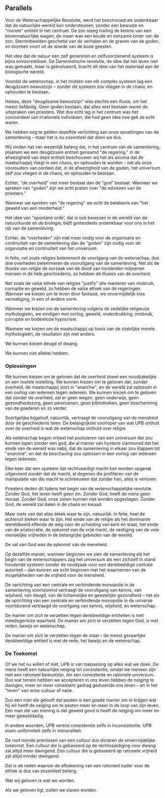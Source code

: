 ## Parallels

Voor de Wetenschappelijke Revolutie, werd het beschouwd als ondenkbaar dat de natuurlijke wereld kon ondersteunen, zonder een bewuste en "morele" entiteit in het centrum. De zon steeg trailing de ketens van een bovennatuurlijke wagen; de maan was een koude en eenzame broer van de zon. Sterrenbeelden geschetst van de verhalen en de graven van de goden, en stormen voort uit de woede van de boze geesten.

Het idee dat de natuur een zelf genereren en zelfvoorzienend systeem is bijna onvoorstelbaar. De Darwinistische revolutie, de idee dat het leven niet was gemaakt, maar is geëvolueerd, bracht dit idee van het materiaal aan de biologische wereld.

Voordat de wetenschap, in het midden van elk complex systeem lag een deugdzaam bewustzijn – zonder dit systeem zou vliegen in de chaos, en ophouden te bestaan.

Helaas, deze "deugdzame bewustzijn" was slechts een illusie, om het meest liefdadig. Geen goden bestaan, dat alles *wist* bestaan waren de uitspraken van priesters. Wat dus echt lag in het centrum was het vooroordeel van irrationele individuen, die had geen idee hoe gek ze echt waren.

We hebben nog te gelden dezelfde verlichting aan onze opvattingen van de samenleving – maar het is nu *essentieel* dat doen we dus.

Wij vinden het van wezenlijk belang dat, in het centrum van de samenleving, plaatsen we een deugdzaam entiteit genaamd "de regering." In de afwezigheid van deze entiteit beschouwen wij het als axioma dat de maatschappij vliegt in een chaos, en ophouden te worden – net als onze voorouders van oordeel dat, in de afwezigheid van de goden, het universum zelf zou vliegen in de chaos, en ophouden te bestaan.

Echter, "de overheid" niet meer bestaat dan de "god" bestaat.
Wanneer we spreken van "goden" zijn we echt praten over "de adviezen van de priesters."

Wanneer we spreken van "de regering" we *echt* de betekenis van "het geweld van een minderheid."

Het idee van "spontane orde', dat is ook bewezen in de wereld van de natuurkunde en de biologie, blijft grotendeels ondenkbaar voor ons in het rijk van de samenleving.

Echter, de "overheden" zijn niet meer nodig voor de organisatie en continuïteit van de samenleving dan de "goden" zijn nodig voor de organisatie en continuïteit van het universum.

In feite, net zoals religies belemmerd de voortgang van de wetenschap, dus doe overheden belemmeren de vooruitgang van de samenleving. Net als de illusies van *religie* de oorzaak van de dood van honderden miljoenen mensen in de hele geschiedenis, zo hebben de illusies van de *overheid*.

Net zoals de valse ethiek van religies "justify" alle manieren van misbruik, corruptie en geweld, zo hebben de valse ethiek van de regeringen. Wanneer we kiezen om te leven door fantasie, we onvermijdelijk kies vernietiging, in een of andere vorm.

Wanneer we kiezen om de samenleving volgens de zedelijke religieuze mythologieën, we eindigen met oorlog, geweld, onderdrukking, misbruik, corruptie en bodemloze hypocrisie.

Wanneer we kiezen om de maatschappij op basis van *de statelijke* morele mythologieën, de resultaten zijn niet anders.

We kunnen kiezen deugd of dwang.

We kunnen niet allebei hebben. 

### Oplossingen

We kunnen kiezen om te geloven dat de overheid zowel een noodzakelijke en een morele instelling. We kunnen kiezen om te geloven dat, zonder overheid, de maatschappij stort in "anarchie", en de wereld zal oplossen in een oorlog van iedereen tegen iedereen. We kunnen kiezen om te geloven dat zonder de overheid, zal er geen wegen, geen onderwijs, geen gezondheidszorg, geen pensioenen, geen bibliotheken, geen bescherming van de goederen en zo verder.

Soortgelijke bijgeloof, natuurlijk, vertraagt de vooruitgang van de mensheid door de geschiedenis heen. De belangrijkste voorloper van wat UPB onthult over de overheid is wat de wetenschap onthuld over religie.

Als wetenschap begon vrijwel het postuleren van een universum dat zou kunnen lopen zonder een god, die al manier van hysterie clamoured dat het einde van de wereld was nabij, dat de samenleving in elkaar zou klappen tot "anarchie", en dat de beschaving zou oplossen in een oorlog van iedereen tegen iedereen.

Elke keer dat een systeem dat rechtvaardigt macht kan worden opgevat uitgevoerd *zonder* dat de macht, al degenen die profiteren van de manipulatie van die macht te schreeuwen dat zonder hen, alles is verloren.

Priesters deden dit tijdens het begin van de wetenschappelijke revolutie. Zonder God, het leven heeft geen zin. Zonder God, heeft de mens geen moraal. Zonder God, onze zielen kunnen niet worden opgeslagen. Zonder God, de wereld zal dalen in de chaos en kwaad.

Maar niets van dat alles bleek waar te zijn, natuurlijk. In feite, heel de *achteruit* bleken waar te zijn. Het einde van de religie als het dominante wereldbeeld effende de weg voor de scheiding van kerk en staat, het einde van de aristocratie, de opkomst van de vrije markt, de vestiging van de vele menselijke vrijheden in de belangrijke gebieden van de wereld.

De val van God was de opkomst van de mensheid.

Op dezelfde manier, wanneer beginnen we zien de samenleving als het begin van de wetenschappers zag het universum als een zichzelf in stand houdende systeem zonder de noodzaak voor een denkbeeldige centrale autoriteit – dan kunnen we echt beginnen met het waarnemen van de mogelijkheden van de vrijheid voor de mensheid.

De oprichting van een centrale en verbindende monopolie in de samenleving voortdurend vertraagt de vooruitgang van kennis, van wijsheid, van deugd, van de lichamelijke en geestelijke gezondheid – net als de oprichting van een centrale en verbindende monopolie in de *universe* voortdurend vertraagd de voortgang van kennis, wijsheid, en wetenschap.

De manier om zich te verzetten tegen denkbeeldige entiteiten is met meedogenloze waarheid. De manier om zich te verzetten tegen God, is met reden, bewijs en wetenschap.

De manier om zich te verzetten tegen de staat – de meest gevaarlijke denkbeeldige entiteit is met de rede, het bewijs en de wetenschap. 

### De Toekomst

Of we het nu willen of niet, UPB is van toepassing op alles wat we doen. De mens heeft een natuurlijke neiging tot consistentie, omdat we mensen zijn met een rationeel bewustzijn, die een consistente en rationele universum. Dus wat terrein hebben we accepteren in ons leven hebben de neiging te dwingen, meer en meer consistent gedrag gedurende ons leven – en in het "leven" van onze cultuur of natie.

Dus een man die gelooft dat pesten is een goede manier om te krijgen wat hij wil heeft de neiging om te pesten meer en meer in de loop van zijn leven. Een man die van mening is dat geweld goed is heeft de neiging om meer en meer gewelddadig.

In andere woorden, UPB vereist consistentie zelfs in inconsistentie. UPB eisen uniformiteit zelfs in immoraliteit.

De root morele premissen van een cultuur dus dicteren de onvermijdelijke toekomst. Een cultuur die is gebaseerd op de rechtvaardiging voor dwang zal altijd meer dwingend. Een cultuur die is gebaseerd op rationele vrijheid zal altijd minder dwingend.

Dat is de reden waarom de afbakening van een rationeel kader voor de ethiek is dus van essentieel belang.

Wat wij geloven is wat we worden.

Als we geloven ligt, zullen we slaven worden.

